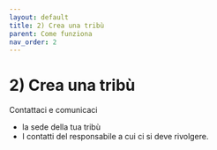 ```yaml
---
layout: default
title: 2) Crea una tribù
parent: Come funziona
nav_order: 2
---
```


# 2) Crea una tribù
Contattaci e comunicaci
- la sede della tua tribù 
- I contatti del responsabile a cui ci si deve rivolgere.